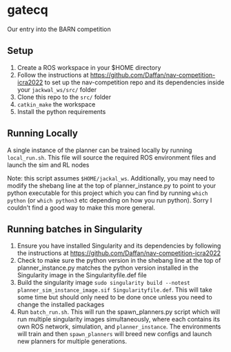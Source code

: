 # gatecq
Our entry into the BARN competition

## Setup 
1. Create a ROS workspace in your $HOME directory
2. Follow the instructions at 
https://github.com/Daffan/nav-competition-icra2022
to set up the nav-competition repo and its dependencies inside your `jackwal_ws/src/` folder
3. Clone this repo to the `src/` folder
4. `catkin_make` the workspace
5. Install the python requirements

## Running Locally
A single instance of the planner can be trained locally
by running `local_run.sh`.
This file will source the required ROS environment files
and launch the sim and RL nodes

Note: this script assumes `$HOME/jackal_ws`.
Additionally, you may need to modify the shebang line at the top of 
planner_instance.py to point to your python executable for this project
which you can find by running `which python` (or `which python3` etc depending on how you run python).
Sorry I couldn't find a good way to make this more general.

## Running batches in Singularity
1. Ensure you have installed Singularity and its dependencies by following the instructions at
https://github.com/Daffan/nav-competition-icra2022
2. Check to make sure the python version in the shebang line at the top of planner_instance.py matches
the python version installed in the Singularity image in the Singularityfile.def file
3. Build the singularity image `sudo singularity build --notest planner_sim_instance_image.sif Singularityfile.def`.
This will take some time but should only need to be done once unless you need to change the installed packages
4. Run `batch_run.sh`. This will run the spawn_planners.py script which will run multiple singularity images simultaneously,
where each contains its own ROS network, simulation, and `planner_instance`. The environments will train and then `spawn_planners`
will breed new configs and launch new planners for multiple generations.
